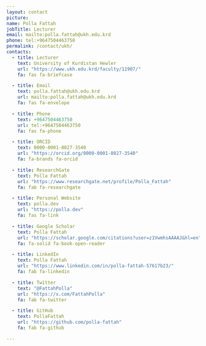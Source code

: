 ```yaml
---
layout: contact
picture: 
name: Polla Fattah
jobTitle: Lecturer
email: mailto:polla.fattah@ukh.edu.krd
phone: tel:+9647504463750
permalink: /contact/ukh/
contacts:
  - title: Lecturer
    text: University of Kurdistan Hewler
    url: "https://www.ukh.edu.krd/faculty/11907/"
    fa: fas fa-briefcase

  - title: Email
    text: polla.fattah@ukh.edu.krd
    url: mailto:polla.fattah@ukh.edu.krd
    fa: fas fa-envelope

  - title: Phone
    text: +9647504463750
    url: tel:+9647504463750
    fa: fas fa-phone

  - title: ORCID
    text: 0000-0001-8027-3540
    url: "https://orcid.org/0000-0001-8027-3540"
    fa: fa-brands fa-orcid

  - title: ResearchGate
    text: Polla Fattah
    url: "https://www.researchgate.net/profile/Polla_Fattah"
    fa: fab fa-researchgate

  - title: Personal Website
    text: polla.dev
    url: "https://polla.dev"
    fa: fas fa-link

  - title: Google Scholar
    text: Polla Fattah
    url: "https://scholar.google.com/citations?user=z1VwmhsAAAAJ&hl=en"
    fa: fa-solid fa-book-open-reader

  - title: LinkedIn
    text: Polla Fattah
    url: "https://www.linkedin.com/in/polla-fattah-57617b23/"
    fa: fab fa-linkedin

  - title: Twitter
    text: "@FattahPolla"
    url: "https://x.com/FattahPolla"
    fa: fab fa-twitter

  - title: GitHub
    text: PollaFattah
    url: "https://github.com/polla-fattah"
    fa: fab fa-github

---
```






